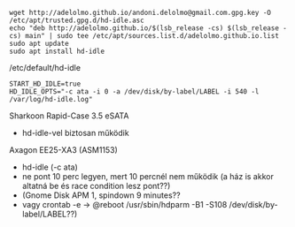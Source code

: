 ```
wget http://adelolmo.github.io/andoni.delolmo@gmail.com.gpg.key -O /etc/apt/trusted.gpg.d/hd-idle.asc
echo "deb http://adelolmo.github.io/$(lsb_release -cs) $(lsb_release -cs) main" | sudo tee /etc/apt/sources.list.d/adelolmo.github.io.list
sudo apt update
sudo apt install hd-idle
```

/etc/default/hd-idle

```
START_HD_IDLE=true
HD_IDLE_OPTS="-c ata -i 0 -a /dev/disk/by-label/LABEL -i 540 -l /var/log/hd-idle.log"
```

Sharkoon Rapid-Case 3.5 eSATA
- hd-idle-vel biztosan működik

Axagon EE25-XA3 (ASM1153)
- hd-idle (-c ata)
- ne pont 10 perc legyen, mert 10 percnél nem működik (a ház is akkor altatná be és race condition lesz pont??)
- (Gnome Disk APM 1, spindown 9 minutes??
- vagy crontab -e -> @reboot /usr/sbin/hdparm -B1 -S108 /dev/disk/by-label/LABEL??)
